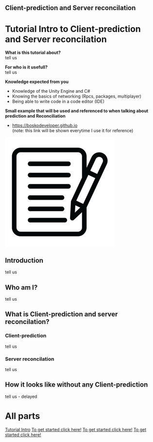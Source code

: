 ## Client-prediction and Server reconcilation

# Tutorial Intro to Client-prediction and Server reconcilation

**What is this tutorial about?** <br>
tell us

**For who is it usefull?** <br>
tell us

**Knowledge expected from you**
- Knowledge of the Unity Engine and C#
- Knowing the basics of networking (Rpcs, packages, multiplayer)
- Being able to write code in a code editor (IDE)

**Small example that will be used and referenced to when talking about prediction and Reconciliation**
- https://boskodeveloper.github.io <br>
(note: this link will be shown everytime I use it for reference)

![testimage](images/test_image.png?raw=true)

## Introduction
tell us

## Who am I?
tell us

## What is Client-prediction and server reconcilation?
### Client-prediction
tell us
### Server reconcilation
tell us

## How it looks like without any Client-prediction
tell us - delayed

# All parts
[Tutorial Intro](pages/Part_1.md)
[To get started click here!](pages/Part_2.md)
[To get started click here!](pages/Part_3.md)
[To get started click here!](pages/Part_4.md)
